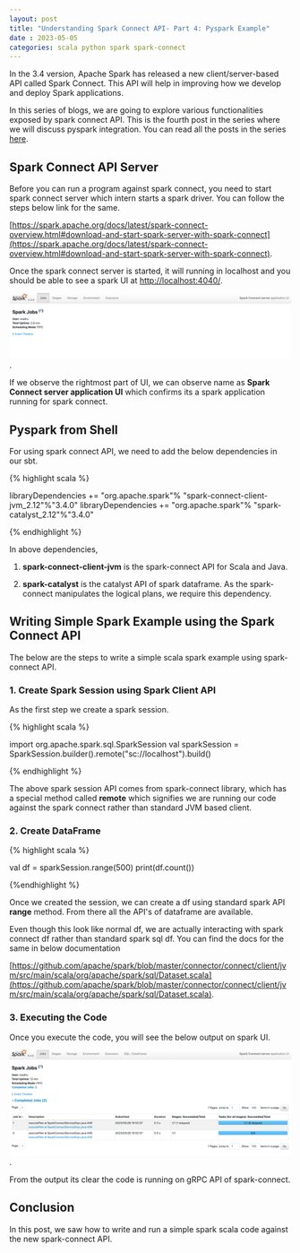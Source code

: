 ```yaml
---
layout: post
title: "Understanding Spark Connect API- Part 4: Pyspark Example"
date : 2023-05-05
categories: scala python spark spark-connect
---
```


In the 3.4 version, Apache Spark has released a new client/server-based API called Spark Connect. This API will help in improving how we develop and deploy Spark applications.

In this series of blogs, we are going to explore various functionalities exposed by spark connect API. This is the fourth post in the series where we will discuss pyspark integration. You can read all the posts in the series [here](/categories/spark-connect).

## Spark Connect API Server

Before you can run a program against spark connect, you need to start spark connect server which intern starts a spark driver. You can follow the steps below link for the same.

[https://spark.apache.org/docs/latest/spark-connect-overview.html#download-and-start-spark-server-with-spark-connect](https://spark.apache.org/docs/latest/spark-connect-overview.html#download-and-start-spark-server-with-spark-connect).

Once the spark connect server is started, it will running in localhost and you should be able to see a spark UI at [http://localhost:4040/](http://localhost:4040/).

![Spark UI running Spark Connect](/images/spark_connect/spark_connect_spark_ui.png).

If we observe the rightmost part of UI, we can observe name as **Spark Connect server application UI** which confirms its a spark application running for spark connect.

## Pyspark from Shell

For using spark connect API, we need to add the below dependencies in our sbt.

{% highlight scala %}

libraryDependencies += "org.apache.spark"%  "spark-connect-client-jvm_2.12"%"3.4.0"
libraryDependencies += "org.apache.spark"%  "spark-catalyst_2.12"%"3.4.0"

{% endhighlight %}


In above dependencies, 

 1. **spark-connect-client-jvm** is the spark-connect API for Scala and Java. 

 2. **spark-catalyst** is the catalyst API of spark dataframe. As the spark-connect manipulates the logical plans, we require this dependency.


## Writing Simple Spark Example using the Spark Connect API

The below are the steps to write a simple scala spark example using spark-connect API.


### 1. Create Spark Session using Spark Client API

As the first step we create a spark session.

{% highlight scala %}

import org.apache.spark.sql.SparkSession
val sparkSession = SparkSession.builder().remote("sc://localhost").build()

{% endhighlight %}

The above spark session API comes from spark-connect library, which has a special method called **remote** which signifies we are running our code against the spark connect rather than standard JVM based client.

### 2. Create DataFrame

{% highlight scala %}

val df = sparkSession.range(500)
print(df.count())

{%endhighlight %}

Once we created the session, we can create a df using standard spark API **range** method. From there all the API's of dataframe are available.

Even though this look like normal df, we are actually interacting with spark connect df rather than standard spark sql df. You can find the docs for the same in below documentation

[https://github.com/apache/spark/blob/master/connector/connect/client/jvm/src/main/scala/org/apache/spark/sql/Dataset.scala](https://github.com/apache/spark/blob/master/connector/connect/client/jvm/src/main/scala/org/apache/spark/sql/Dataset.scala).


### 3. Executing the Code

Once you execute the code, you will see the below output on spark UI.

![Spark UI after hello world execution](/images/spark_connect/spark_ui_after_helloworld.png).

From the output its clear the code is running on gRPC API of spark-connect.

## Conclusion

In this post, we saw how to write and run a simple spark scala code against the new spark-connect API.
